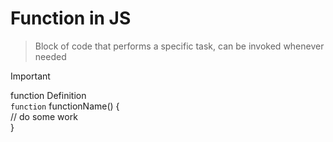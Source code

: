 # Function in JS
> Block of code that performs a specific task, can be invoked whenever needed

>[!IMPORTANT]
>function Definition <br>
>`function` functionName() { <br>
> // do some work <br>
>}